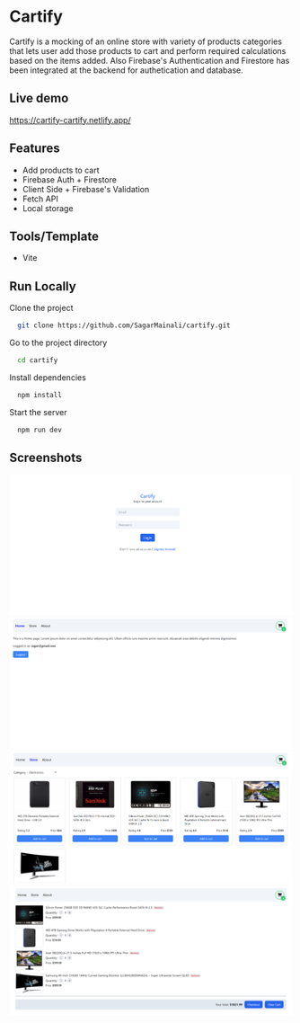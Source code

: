 
# Cartify 

Cartify is a mocking of an online store with variety of products categories that lets user add those products to cart and perform required calculations based on the items added. Also Firebase's Authentication and Firestore has been integrated at the backend for authetication and database.

## Live demo  

https://cartify-cartify.netlify.app/


## Features

- Add products to cart
- Firebase Auth + Firestore
- Client Side + Firebase's Validation
- Fetch API
- Local storage

## Tools/Template

- Vite

## Run Locally

Clone the project

```bash
  git clone https://github.com/SagarMainali/cartify.git
```

Go to the project directory

```bash
  cd cartify
```

Install dependencies

```bash
  npm install
```

Start the server

```bash
  npm run dev
```


## Screenshots

![Login-Signup](/public/ss_for_readme/login-signup.png)
![Homepage](/public/ss_for_readme/homepage.png)
![Store](/public/ss_for_readme/store.png)
![Cart](/public/ss_for_readme/cart.png)